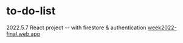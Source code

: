 # to-do-list
2022.5.7
React project -- with firestore & authentication
[week2022-final.web.app](url)
